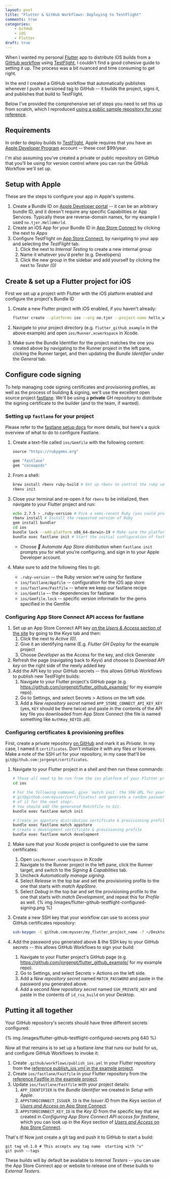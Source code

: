 ```yaml
---
layout: post
title: "Flutter & GitHub Workflows: Deploying to TestFlight"
comments: true
categories:
    - GitHub
    - iOS
    - Flutter
draft: true
---
```


When I wanted my personal [Flutter](https://flutter.dev/) app to distribute iOS builds from a [GitHub workflow](https://docs.github.com/en/actions) using [TestFlight](https://developer.apple.com/testflight/), I couldn't find a good cohesive guide to setting it up. The process was a bit nuanced and time consuming to get right.

In the end I created a GitHub workflow that automatically publishes whenever I push a versioned tag to GitHub -- it builds the project, signs it, and publishes that build to TestFlight.

Below I've provided the comprehensive set of steps you need to set this up from scratch, which I reproduced [using a public sample repository for your reference](https://github.com/jorgenpt/flutter_github_example/tree/publish-to-testflight).

<!-- more -->


## Requirements

In order to deploy builds to [TestFlight](https://developer.apple.com/testflight/), Apple requires that you have an [Apple Developer Program](https://developer.apple.com/programs/enroll/) account -- these cost $99/year.

I'm also assuming you've created a private or public repository on GitHub that you'll be using for version control where you can run the GitHub Workflow we'll set up.


## Setup with Apple

These are the steps to configure your app in Apple's systems.

1. Create a Bundle ID on [Apple Developer portal](https://developer.apple.com/account/resources/identifiers/add/bundleId) -- it can be an arbitrary bundle ID, and it doesn't require any specific Capabilities or App Services. Typically these are reverse-domain names, for my example I used `no.tjer.HelloWorld`.
1. Create an iOS App for your Bundle ID in [App Store Connect](https://appstoreconnect.apple.com/apps) by clicking the <i class="fa fa-plus-circle" title="circled plus icon"></i> next to _Apps_
1. Configure TestFlight on [App Store Connect](https://appstoreconnect.apple.com/apps), by navigating to your app and selecting the _TestFlight_ tab.
    1. Click the <i class="fa fa-plus-circle" title="circled plus icon"></i> next to _Internal Testing_ to create a new internal group
    1. Name it whatever you'd prefer (e.g. Developers)
    1. Click the new group in the sidebar and add yourself by clicking the <i class="fa fa-plus-circle" title="circled plus icon"></i> next to _Tester (0)_


## Create & set up a Flutter project for iOS

First we set up a project with Flutter with the iOS platform enabled and configure the project's Bundle ID

1. Create a new Flutter project with iOS enabled, if you haven't already:
    
    ```sh
    flutter create --platforms ios --org no.tjer --project-name hello_world --description "Test for iOS deploy on GH" flutter_github_example
    ```
1. Navigate to your project directory (e.g. `flutter_github_example` in the above example) and open `ios/Runner.xcworkspace` in Xcode.
1. Make sure the Bundle Identifier for the project matches the one you created above by navigating to the Runner project in the left pane, clicking the Runner target, and then updating the _Bundle Identifier_ under the _General_ tab.


## Configure code signing

To help managing code signing certificates and provisioning profiles, as well as the process of building & signing, we'll use the excellent open source project [fastlane](https://fastlane.tools/). We'll be using a **private** GH repository to distribute the signing certificate to the builder (and to the team, if wanted).


### Setting up `fastlane` for your project

Please refer to the [fastlane setup docs](https://docs.fastlane.tools/getting-started/ios/setup/) for more details, but here's a quick overview of what to do to configure Fastlane.

1. Create a text-file called `ios/Gemfile` with the following content: 

    ```rb
    source "https://rubygems.org"

    gem "fastlane"
    gem "cocoapods"
    ```
1. From a shell:

    ```sh
    brew install rbenv ruby-build # Set up rbenv to control the ruby version
    rbenv init
    ```
1. Close your terminal and re-open it for `rbenv` to be initialized, then navigate to your Flutter project and run:

    ```sh
    echo 2.7.5 > .ruby-version # Pick a semi-recent Ruby (you could probably do 3.x instead?)
    rbenv install # Install the requested version of Ruby
    gem install bundler
    cd ios
    bundle lock --add-platform x86_64-darwin-19 # Make sure the platform list includes the GH Runner platform
    bundle exec fastlane init # Start the initial configuration of fastlane
    ```
    - Choose _🚀 Automate App Store distribution_ when `fastlane init` prompts you for what you're configuring, and sign in to your Apple Developer account.
1. Make sure to add the following files to git:
    - `.ruby-version` -- the Ruby version we're using for fastlane
    - `ios/fastlane/Appfile` -- configuration for the iOS app store
    - `ios/fastlane/Fastfile` -- where we keep our fastlane recipe
    - `ios/Gemfile` -- the dependencies for fastlane
    - `ios/Gemfile.lock` -- specific version informatin for the gems specified in the Gemfile


### Configuring App Store Connect API access for fastlane

1. Set up an App Store Connect API key [on the _Users & Access_ section of the site](https://appstoreconnect.apple.com/access/users) by going to the _Keys_ tab and then:
    1. Click the <i class="fa fa-plus-circle" title="circled plus icon"></i> next to _Active (0)_.
    1. Give it an identifying name (E.g. _Flutter GH Deploy_ for the example project
    1. Choose _Developer_ as the Access for the key, and click Generate
1. Refresh the page (navigating back to _Keys_) and choose to _Download API key_ on the right side of the newly added key
1. Add the API key to your GitHub secrets -- this allows GitHub Workflows to publish new TestFlight builds:
    1. Navigate to your Flutter project's GitHub page (e.g. https://github.com/jorgenpt/flutter_github_example/ for my example repo).
    1. Go to Settings, and select Secrets > Actions on the left side.
    1. Add a _New repository secret_ named `APP_STORE_CONNECT_API_KEY_KEY` (yes, `KEY` should be there twice) and paste in the contents of the API key file you downloaded from App Store Connect (the file is named something like `AuthKey_KEYID.p8`).


### Configuring certificates & provisioning profiles

First, create a private repository [on GitHub](https://github.com/new) and mark it as _Private_. In my case, I named it `certificates`. Don't initialize it with any files or licenses. Make a note of the SSH url for your repository, in my case that'll be `git@github.com:jorgenpt/certificates`.

1. Navigate to your Flutter project in a shell and then run these commands:

    ```sh
    # These all need to be run from the ios platform of your Flutter project
    cd ios

    # For the following command, give `match init` the SSH URL for your repository (e.g.
    # git@github.com:myuser/certificates) and generate a random password (though make a note
    # of it for the next step).
    # You should add the generated Matchfile to Git.
    bundle exec fastlane match init 

    # Create an appstore distribution certificate & provisioning profile
    bundle exec fastlane match appstore
    # Create a development certificate & provisioning profile
    bundle exec fastlane match development
    ```
1. Make sure that your Xcode project is configured to use the same certificates:
    1. Open `ios/Runner.xcworkspace` in Xcode
    1. Navigate to the Runner project in the left pane, click the Runner target, and switch to the _Signing & Capabilities_ tab.
    1. Uncheck _Automatically manage signing_.
    1. Select _Release_ in the top bar and set the provisioning profile to the one that starts with _match AppStore_.
    1. Select _Debug_ in the top bar and set the provisioning profile to the one that starts with _match Development_, and repeat this for _Profile_ as well.
    {% img /images/flutter-github-testflight-configured-signing.png %}
1. Create a new SSH key that your workflow can use to access your GitHub certificates repository:

    ```sh
    ssh-keygen -C github.com:myuser/my_flutter_project_name -f ~/Desktop/id_rsa_build
    ```

1. Add the password you generated above & the SSH key to your GitHub secrets -- this allows GitHub Workflows to sign your build:
    1. Navigate to your Flutter project's GitHub page (e.g. https://github.com/jorgenpt/flutter_github_example/ for my example repo).
    1. Go to Settings, and select Secrets > Actions on the left side.
    1. Add a _New repository secret_ named `MATCH_PASSWORD` and paste in the password you generated above.
    1. Add a second _New repository secret_ named `SSH_PRIVATE_KEY` and paste in the contents of `id_rsa_build` on your Desktop.


## Putting it all together

Your GitHub repository's secrets should have three different secrets configured:

{% img /images/flutter-github-testflight-configured-secrets.png 640 %}

Now all that remains is to set up a fastlane _lane_ that runs our build for us, and configure GitHub Workflows to invoke it:

1. Create `.github/workflows/publish_ios.yml` in your Flutter repository from the [reference publish_ios.yml in the example project](https://raw.githubusercontent.com/jorgenpt/flutter_github_example/blogpost-testflight/.github/workflows/publish_ios.yml).
1. Create `ios/fastlane/Fastfile` in your Flutter repository from the [reference Fastfile in the example project](https://raw.githubusercontent.com/jorgenpt/flutter_github_example/blogpost-testflight/ios/fastlane/Fastfile).
1. Update `ios/fastlane/Fastfile` with your project details:
    1. `APP_IDENTIFIER` is the _Bundle Identifier_ we created in _Setup with Apple_.
    1. `APPSTORECONNECT_ISSUER_ID` is the _Issuer ID_ from the _Keys_ section of [_Users and Access_ on App Store Connect](https://appstoreconnect.apple.com/access/users).
    1. `APPSTORECONNECT_KEY_ID` is the _Key ID_ from the specific key that we created in _Configuring App Store Connect API access for fastlane_, which you can look up in the _Keys_ section of [_Users and Access_ on App Store Connect](https://appstoreconnect.apple.com/access/users).

That's it! Now just create a git tag and push it to GitHub to start a build:

```shell
git tag v0.1.0 # This accepts any tag name  starting with "v"
git push --tags
```

These builds will by default be available to _Internal Testers_ -- you can use the App Store Connect app or website to release one of these builds to _External Testers_.